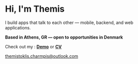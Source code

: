 # Hi, I'm Themis

I build apps that talk to each other — mobile, backend, and web applications.

**Based in Athens, GR — open to opportunities in Denmark**

Check out my :
[**Demo**](https://remember2hydrate.github.io/bingepal/) or [**CV**](https://drive.google.com/file/d/1V_EZr8vcUalnMWdEc_Zy1-dczqLQoUsp/view)

[themistoklis.charmpis@outlook.com](mailto:themistoklis.charmpis@outlook.com) 
